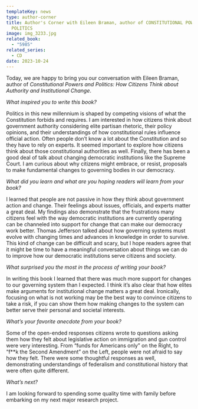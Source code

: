 ```yaml
---
templateKey: news
type: author-corner
title: Author's Corner with Eileen Braman, author of CONSTITUTIONAL POWERS AND
  POLITICS
image: img_3233.jpg
related_book:
  - "5985"
related_series:
  - CD
date: 2023-10-24
---
```

Today, we are happy to bring you our conversation with Eileen Braman, author of *Constitutional Powers and Politics: How Citizens Think about Authority and Institutional Change*.

*What inspired you to write this book?* 

Politics in this new millennium is shaped by competing visions of what the Constitution forbids and requires.  I am interested in how citizens think about government authority considering elite partisan rhetoric, their policy opinions, and their understandings of how constitutional rules influence official action.  Often people don’t know a lot about the Constitution and so they have to rely on experts. It seemed important to explore how citizens think about those constitutional authorities as well.  Finally, there has been a good deal of talk about changing democratic institutions like the Supreme Court.  I am curious about why citizens might embrace, or resist, proposals to make fundamental changes to governing bodies in our democracy.

*What did you learn and what are you hoping readers will learn from your book?* 

I learned that people are not passive in how they think about government action and change.  Their feelings about issues, officials, and experts matter a great deal.  My findings also demonstrate that the frustrations many citizens feel with the way democratic institutions are currently operating can be channeled into support for change that can make our democracy work better.  Thomas Jefferson talked about how governing systems must evolve with changing times and advances in knowledge in order to survive.  This kind of change can be difficult and scary, but I hope readers agree that it might be time to have a meaningful conversation about things we can do to improve how our democratic institutions serve citizens and society.

*What surprised you the most in the process of writing your book?* 

In writing this book I learned that there was much more support for changes to our governing system than I expected.  I think it’s also clear that how elites make arguments for institutional change matters a great deal.  Ironically, focusing on what is not working may be the best way to convince citizens to take a risk, if you can show them how making changes to the system can better serve their personal and societal interests.

*What’s your favorite anecdote from your book?*

Some of the open-ended responses citizens wrote to questions asking them how they felt about legislative action on immigration and gun control were very interesting.  From “funds for Americans only” on the Right, to “f\*\*k the Second Amendment” on the Left, people were not afraid to say how they felt.  There were some thoughtful responses as well, demonstrating understandings of federalism and constitutional history that were often quite different.

*What’s next?* 

I am looking forward to spending some quality time with family before embarking on my next major research project.